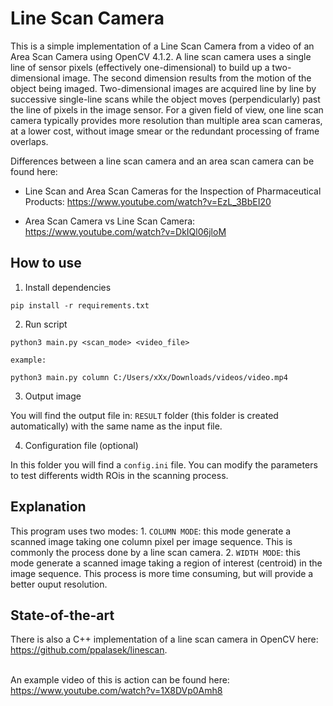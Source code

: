 # Line Scan Camera
This is a simple implementation of a Line Scan Camera from a video of an Area Scan Camera using OpenCV 4.1.2. A line scan camera uses a single line of sensor pixels (effectively one-dimensional) to build up a two-dimensional image. The second dimension results from the motion of the object being imaged. Two-dimensional images are acquired line by line by successive single-line scans while the object moves (perpendicularly) past the line of pixels in the image sensor. For a given field of view, one line scan camera typically provides more resolution than multiple area scan cameras, at a lower cost, without image smear or the redundant processing of frame overlaps.<br>

Differences between a line scan camera and an area scan camera can be found here: 

-	Line Scan and Area Scan Cameras for the Inspection of Pharmaceutical Products:
https://www.youtube.com/watch?v=EzL_3BbEI20

-	Area Scan Camera vs Line Scan Camera:
https://www.youtube.com/watch?v=DkIQl06jloM


## How to use
1. Install dependencies
```
pip install -r requirements.txt
```

2. Run script
```
python3 main.py <scan_mode> <video_file>

example:

python3 main.py column C:/Users/xXx/Downloads/videos/video.mp4
```

3. Output image

You will find the output file in: ```RESULT``` folder (this folder is created automatically) with the same name as the input file.

4. Configuration file (optional)

In this folder you will find a ```config.ini``` file. You can modify the parameters to test differents width ROis in the scanning process.

## Explanation
This program uses two modes: 1. ```COLUMN MODE```: this mode generate a scanned image taking one column pixel per image sequence. This is commonly the process done by a line scan camera. 2. ```WIDTH MODE```: this mode generate a scanned image taking a region of interest (centroid) in the image sequence. This process is more time consuming, but will provide a better ouput resolution.

## State-of-the-art
There is also a C++ implementation of a line scan camera in OpenCV here: https://github.com/ppalasek/linescan. <br><br>

An example video of this is action can be found here:
https://www.youtube.com/watch?v=1X8DVp0Amh8



